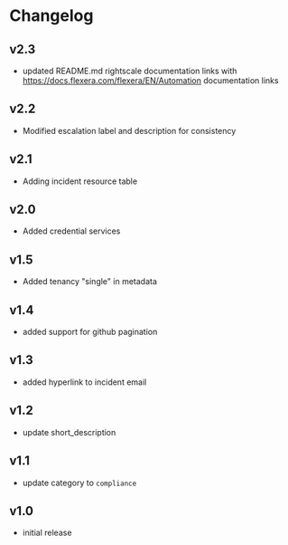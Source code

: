 # Changelog

## v2.3

- updated README.md rightscale documentation links with https://docs.flexera.com/flexera/EN/Automation documentation links

## v2.2

- Modified escalation label and description for consistency

## v2.1

- Adding incident resource table

## v2.0

- Added credential services

## v1.5

- Added tenancy "single" in metadata

## v1.4

- added support for github pagination

## v1.3

- added hyperlink to incident email

## v1.2

- update short_description

## v1.1

- update category to `compliance`

## v1.0

- initial release
